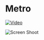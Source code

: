 # Metro

[![Video](http://img.youtube.com/vi/nzdNL7ypfnw/0.jpg)](https://www.youtube.com/watch?v=nzdNL7ypfnw)


![Screen Shoot](https://drive.google.com/uc?export=view&id=10BHBTebWefGJo8Ydt0i2c8ZrofxcN5UM)
